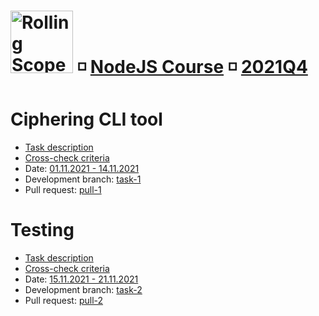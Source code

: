 # [<img src="https://rollingscopes.com/images/logo_rs2.svg" alt="Rolling Scopes School" width="100">][rss] ◽ [NodeJS Course][rss-nodejs] ◽ [2021Q4][schedule]

[logo]: https://rollingscopes.com/images/logo_rs2.svg
[rss]: https://rs.school
[rss-nodejs]: https://rs.school/nodejs/
[rss-nodejs-gh]: https://github.com/rolling-scopes-school/basic-nodejs-course
[schedule]: https://docs.google.com/spreadsheets/d/1XNsmckYlUy36kVTYrAylxpVYWTGvMc4RaS-xxgRbdmE/edit#gid=926002411

# Ciphering CLI tool

- [Task description][t1-descr]
- [Cross-check criteria][t1-cross-check]
- Date: [01.11.2021 - 14.11.2021][t1-timeline]
- Development branch: [task-1][t1-dev-branch]
- Pull request: [pull-1][t1-pull-request]

# Testing
- [Task description][t2-descr]
- [Cross-check criteria][t2-cross-check]
- Date: [15.11.2021 - 21.11.2021][t2-timeline]
- Development branch: [task-2][t2-dev-branch]
- Pull request: [pull-2][t2-pull-request]

[t1-descr]: ./docs/task-1/description.md
[t1-cross-check]: ./docs/task-1/cross-check.md
[t1-dev-branch]: ../../tree/task-1
[t1-pull-request]: ../../pull/1

[t1-timeline]: https://docs.google.com/spreadsheets/d/1XNsmckYlUy36kVTYrAylxpVYWTGvMc4RaS-xxgRbdmE/edit#gid=926002411&range=A3:E6

[t2-descr]: ./docs/task-2/description.md
[t2-cross-check]: ./docs/task-2/cross-check.md
[t2-dev-branch]: ../../tree/task-2
[t2-pull-request]: ../../pull/2
[t2-timeline]: https://docs.google.com/spreadsheets/d/1XNsmckYlUy36kVTYrAylxpVYWTGvMc4RaS-xxgRbdmE/edit#gid=926002411&range=A7:E11
